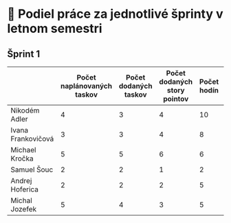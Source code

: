 # 🎒 Podiel práce za jednotlivé šprinty v letnom semestri
## Šprint 1
|                    | **Počet naplánovaných taskov** | **Počet dodaných taskov**  | **Počet dodaných story pointov** | **Počet hodín** |	**Percentá** |
|--------------------|--------------------------------|----------------------------|----------------------------------|-----------------|----------------|
| Nikodém Adler	     | 4                              | 3	                       | 4	                              | 10              | 20%            |
| Ivana Frankovičová | 3	                          | 3	                       | 4	                              | 8               | 20%            |
| Michael Kročka     | 5	                          | 5                          | 6                                | 6               | 30%            |
| Samuel Šouc        | 2	                          | 2	                       | 1                                | 2               | 5%             |
| Andrej Hoferica	 | 2                              | 2	                       | 2                      	      | 5               | 10%            |
| Michal Jozefek     | 5	                          | 4                          | 3                                | 5               | 15%            |